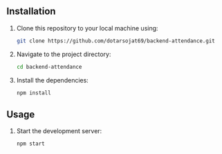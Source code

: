 ## Installation

1. Clone this repository to your local machine using:

   ```bash
   git clone https://github.com/dotarsojat69/backend-attendance.git
   ```

2. Navigate to the project directory:

   ```bash
   cd backend-attendance
   ```

3. Install the dependencies:

   ```bash
   npm install
   ```

## Usage

1. Start the development server:
   ```bash
   npm start
   ```